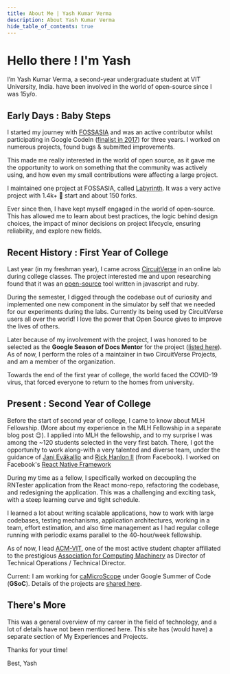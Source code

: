 ```yaml
---
title: About Me | Yash Kumar Verma
description: About Yash Kumar Verma
hide_table_of_contents: true
---
```


# Hello there ! I'm Yash

I’m Yash Kumar Verma, a second-year undergraduate student at VIT University, India. have been involved in the world of open-source since I was 15y/o.

## Early Days : Baby Steps
I started my journey with [FOSSASIA](https://fossasia.org/) and was an active contributor whilst participating in Google CodeIn ([finalist in 2017](https://opensource.googleblog.com/2018/01/google-code-in-2017-winners.html)) for three years. I worked on numerous projects, found bugs & submitted improvements.

This made me really interested in the world of open source, as it gave me the opportunity to work on something that the community was actively using, and how even my small contributions were affecting a large project. 

I maintained one project at FOSSASIA, called [Labyrinth](https://github.com/fossasia/labyrinth). It was a very active project with 1.4k+ 🌟 start and about 150 forks.

Ever since then, I have kept myself engaged in the world of open-source. This has allowed me to learn about best practices, the logic behind design choices, the impact of minor decisions on project lifecycle, ensuring reliability, and explore new fields.

## Recent History : First Year of College
Last year (in my freshman year), I came across [CircuitVerse](https://circuitverse.org/) in an online lab during college classes. The project interested me and upon researching found that it was an [open-source](https://github.com/circuitverse) tool written in javascript and ruby.

During the semester, I digged through the codebase out of curiosity and implemented one new component in the simulator by self that we needed for our experiments during the labs. Currently its being used by CircuitVerse users all over the world! I love the power that Open Source gives to improve the lives of others. 

Later because of my involvement with the project, I was honored to be selected as the **Google Season of Docs Mentor** for the project ([listed here](https://github.com/CircuitVerse/CircuitVerse/wiki/Google-Season-of-Docs-2020)). As of now, I perform the roles of a maintainer in two CircuitVerse Projects, and am a member of the organization.

Towards the end of the first year of college, the world faced the COVID-19 virus, that forced everyone to return to the homes from university.

## Present : Second Year of College
Before the start of second year of college, I came to know about MLH Fellowship. (More about my experience in the MLH Fellowship in a separate blog post 😉). I applied into MLH the fellowship, and to my surprise I was among the ~120 students selected in the very first batch. There, I got the opportunity to work along-with a very talented and diverse team, under the guidance of [Jani Eväkallio](https://jevakallio.dev/) and [Rick Hanlon II](https://github.com/rickhanlonii) (from Facebook). I worked on Facebook's [React Native Framework](https://github.com/facebook/react-native)

During my time as a fellow, I specifically worked on decoupling the RNTester application from the React mono-repo, refactoring the codebase, and redesigning the application. This was a challenging and exciting task, with a steep learning curve and tight schedule.

I learned a lot about writing scalable applications, how to work with large codebases, testing mechanisms, application architectures, working in a team, effort estimation, and also time management as I had regular college running with periodic exams parallel to the 40-hour/week fellowship.

As of now, I lead [ACM-VIT](https://acmvit.in/), one of the most active student chapter affiliated to the prestigious [Association for Computing Machinery](https://www.acm.org/) as Director of Technical Operations / Technical Director.

Current: I am working for [caMicroScope](http://camicroscope.org/) under Google Summer of Code (**GSoC**). Details of the projects are [shared here](https://summerofcode.withgoogle.com/projects/#5718561483390976).

## There's More
This was a general overview of my career in the field of technology, and a lot of details have not been mentioned here. This site has (would have) a separate section of My Experiences and Projects.

Thanks for your time!

Best,
Yash

